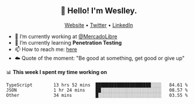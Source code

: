 <h2 align="center">👋 Hello! I'm Weslley.</h2>
<p align="center">
  <a href="http://weslleyneri.com.br">Website</a> •
  <a href="https://twitter.com/Weslley_Neri">Twitter</a> •
  <a href="https://www.linkedin.com/in/weslley-neri-3658908b">LinkedIn</a>
</p>


- 🔭 I’m currently working at [@MercadoLibre](https://github.com/mercadolibre)
- 🌱 I’m currently learning **Penetration Testing**
- 📫 How to reach me: [here](mailto:weslley39@gmail.com)
- ☁️ Quote of the moment: "Be good at something, get good or give up"

📊 **This week I spent my time working on**
<!--START_SECTION:waka-->

```text
TypeScript        13 hrs 52 mins  █████████████████████░░░░   84.61 %
JSON              1 hr 24 mins    ██░░░░░░░░░░░░░░░░░░░░░░░   08.57 %
Other             34 mins         █░░░░░░░░░░░░░░░░░░░░░░░░   03.55 %
```

<!--END_SECTION:waka-->

<!-- Inspired by https://github.com/gruselhaus/gruselhaus -->